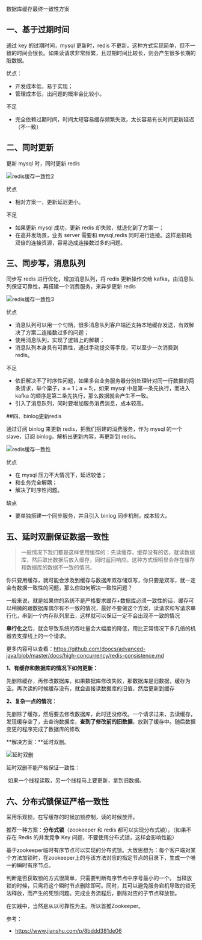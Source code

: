 数据库缓存最终一致性方案

## 一、基于过期时间

通过 key 的过期时间，mysql 更新时，redis 不更新。这种方式实现简单，但不一致的时间会很长。如果读请求非常频繁，且过期时间比较长，则会产生很多长期的脏数据。

优点：

- 开发成本低，易于实现；
- 管理成本低，出问题的概率会比较小。

不足

- 完全依赖过期时间，时间太短容易缓存频繁失效，太长容易有长时间更新延迟（不一致）

## 二、同时更新

更新 mysql 时，同时更新 redis

![redis缓存一致性2](images/redis缓存一致性2.jpg)

优点

- 相对方案一，更新延迟更小。

不足

- 如果更新 mysql 成功，更新 redis 却失败，就退化到了方案一；
- 在高并发场景，业务 server 需要和 mysql,redis 同时进行连接。这样是损耗双倍的连接资源，容易造成连接数过多的问题。

## 三、同步写，消息队列

同步写 redis 进行优化，增加消息队列，将 redis 更新操作交给 kafka，由消息队列保证可靠性，再搭建一个消费服务，来异步更新 redis

![redis缓存一致性3](images/redis缓存一致性3.jpg)

优点

- 消息队列可以用一个句柄，很多消息队列客户端还支持本地缓存发送，有效解决了方案二连接数过多的问题；
- 使用消息队列，实现了逻辑上的解耦；
- 消息队列本身具有可靠性，通过手动提交等手段，可以至少一次消费到 redis。

不足

- 依旧解决不了时序性问题，如果多台业务服务器分别处理针对同一行数据的两条请求，举个栗子，a = 1；a = 5;，如果 mysql 中是第一条先执行，而进入 kafka 的顺序是第二条先执行，那么数据就会产生不一致。
- 引入了消息队列，同时要增加服务消费消息，成本较高。

##四、binlog更新redis

通过订阅 binlog 来更新 redis，把我们搭建的消费服务，作为 mysql 的一个 slave，订阅 binlog，解析出更新内容，再更新到 redis。

![redis缓存一致性](images/redis缓存一致性.jpg)

优点

- 在 mysql 压力不大情况下，延迟较低；
- 和业务完全解耦；
- 解决了时序性问题。

缺点

- 要单独搭建一个同步服务，并且引入 binlog 同步机制，成本较大。



## 五、延时双删保证数据一致性

> 一般情况下我们都是这样使用缓存的：先读缓存，缓存没有的话，就读数据库，然后取出数据后放入缓存，同时返回响应。这种方式很明显会存在缓存和数据库的数据不一致的情况。

你只要用缓存，就可能会涉及到缓存与数据库双存储双写，你只要是双写，就一定会有数据一致性的问题，那么你如何解决一致性问题？

一般来说，就是如果你的系统不是严格要求缓存+数据库必须一致性的话，缓存可以稍微的跟数据库偶尔有不一致的情况，最好不要做这个方案，读请求和写请求串行化，串到一个内存队列里去，这样就可以保证一定不会出现不一致的情况

**串行化之**后，就会导致系统的吞吐量会大幅度的降低，用比正常情况下多几倍的机器去支撑线上的一个请求。

更多内容可以查看：https://github.com/doocs/advanced-java/blob/master/docs/high-concurrency/redis-consistence.md

**1、有缓存和数据库的情况下如何更新：**

先删除缓存，再修改数据库，如果数据库修改失败，那数据库是旧数据，缓存为空。再次读的时候缓存没有，就会直接读数据库的旧值，然后更新到缓存

**2、复杂一点的情况**：

先删除了缓存，然后要去修改数据库，此时还没修改。一个请求过来，去读缓存，发现缓存空了，去查询数据库，**查到了修改前的旧数据**，放到了缓存中。随后数据变更的程序完成了数据库的修改

**解决方案：**延时双删。

![延时双删](images/%E5%BB%B6%E6%97%B6%E5%8F%8C%E5%88%A0.jpeg)







延时双删不能严格保证一致性：

​	如果一个线程读取，另一个线程马上要更新，拿到旧数据。

## 六、分布式锁保证严格一致性

采用乐观锁，在写缓存的时候加锁控制，读的时候放开。

推荐一种方案：**分布式锁**（zookeeper 和 redis 都可以实现分布式锁）。（如果不存在 Redis 的并发竞争 Key 问题，不要使用分布式锁，这样会影响性能）

基于zookeeper临时有序节点可以实现的分布式锁。大致思想为：每个客户端对某个方法加锁时，在zookeeper上的与该方法对应的指定节点的目录下，生成一个唯一的瞬时有序节点。 

判断是否获取锁的方式很简单，只需要判断有序节点中序号最小的一个。 当释放锁的时候，只需将这个瞬时节点删除即可。同时，其可以避免服务宕机导致的锁无法释放，而产生的死锁问题。完成业务流程后，删除对应的子节点释放锁。

在实践中，当然是从以可靠性为主。所以首推Zookeeper。

参考：

- https://www.jianshu.com/p/8bddd381de06

